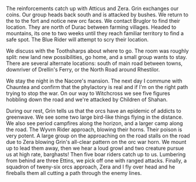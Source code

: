 The reinforcements catch up with Atticus and Zera. Grin exchanges our coins. Our group heads back south and is attacked by bushes. We return to the to the fort and notice new orc faces. We contact Bruglor to find their location. They are north of Durac between farming villages. Headed to mountains, its one to two weeks until they reach familiar territory to find a safe spot. The Blue Rider will attempt to scry their location.

We discuss with the Toothsharps about where to go. The room was roughly split: new land new possibilities, go home, and a small group wants to stay. There are several alternate locations: south of main road between towns, downriver of Drellin's Ferry, or the North Road around Rhestilor.

We stay the night in the Nacore's mansion. The next day I commune with Chauntea and confirm that the phylactory is real and if I'm on the right path trying to stop the war. On our way to Witchcross we see five figures hobbling down the road and we're attacked by Children of Shahan.

During our rest, Grin tells us that the orcs have an epidemic of addicts to greenwave. We see some two large bird-like things flying in the distance. We also see period campfires along the horizon, and a larger camp along the road. The Wyvrn Rider approach, blowing their horns. Their poison is very potent. A large group on the approaching on the road stalls on the road due to Zera blowing Grin's all-clear pattern on the orc war horn. We mount up to lead them away, then we hear a loud growl and two creature pursue us at high rate, barghasts! Then five boar riders catch up to us. Lumbering from behind are three Ettins, we pick off one with ranged attacks. Finally, a squadron of tweny-six orcs approach, Zera and I fly over head and he fireballs them all cutting a path through the enemy lines. 
